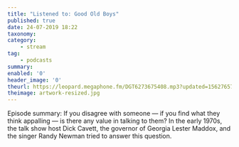 ```yaml
---
title: "Listened to: Good Old Boys"
published: true
date: 24-07-2019 18:22
taxonomy:
category:
	- stream
tag:
	- podcasts
summary:
enabled: '0'
header_image: '0'
theurl: https://leopard.megaphone.fm/DGT6273675408.mp3?updated=1562765770
theimage: artwork-resized.jpg
--- 
```

Episode summary: If you disagree with someone — if you find what they think appalling — is there any value in talking to them? In the early 1970s, the talk show host Dick Cavett, the governor of Georgia Lester Maddox, and the singer Randy Newman tried to answer this question.
